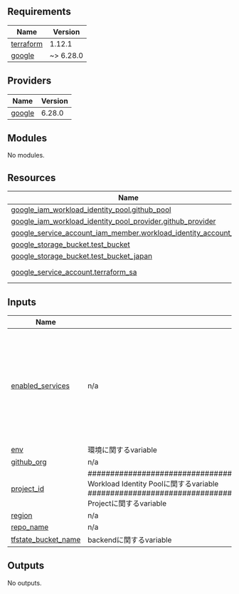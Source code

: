 <!-- BEGIN_TF_DOCS -->
## Requirements

| Name | Version |
|------|---------|
| <a name="requirement_terraform"></a> [terraform](#requirement\_terraform) | 1.12.1 |
| <a name="requirement_google"></a> [google](#requirement\_google) | ~> 6.28.0 |

## Providers

| Name | Version |
|------|---------|
| <a name="provider_google"></a> [google](#provider\_google) | 6.28.0 |

## Modules

No modules.

## Resources

| Name | Type |
|------|------|
| [google_iam_workload_identity_pool.github_pool](https://registry.terraform.io/providers/hashicorp/google/latest/docs/resources/iam_workload_identity_pool) | resource |
| [google_iam_workload_identity_pool_provider.github_provider](https://registry.terraform.io/providers/hashicorp/google/latest/docs/resources/iam_workload_identity_pool_provider) | resource |
| [google_service_account_iam_member.workload_identity_account_iam](https://registry.terraform.io/providers/hashicorp/google/latest/docs/resources/service_account_iam_member) | resource |
| [google_storage_bucket.test_bucket](https://registry.terraform.io/providers/hashicorp/google/latest/docs/resources/storage_bucket) | resource |
| [google_storage_bucket.test_bucket_japan](https://registry.terraform.io/providers/hashicorp/google/latest/docs/resources/storage_bucket) | resource |
| [google_service_account.terraform_sa](https://registry.terraform.io/providers/hashicorp/google/latest/docs/data-sources/service_account) | data source |

## Inputs

| Name | Description | Type | Default | Required |
|------|-------------|------|---------|:--------:|
| <a name="input_enabled_services"></a> [enabled\_services](#input\_enabled\_services) | n/a | <pre>map(list(object({<br/>    log_type         = string<br/>    exempted_members = optional(list(string))<br/>  })))</pre> | <pre>{<br/>  "storage.googleapis.com": [<br/>    {<br/>      "log_type": "DATA_READ"<br/>    },<br/>    {<br/>      "log_type": "DATA_WRITE"<br/>    },<br/>    {<br/>      "log_type": "ADMIN_READ"<br/>    }<br/>  ]<br/>}</pre> | no |
| <a name="input_env"></a> [env](#input\_env) | 環境に関するvariable | `string` | `"dev"` | no |
| <a name="input_github_org"></a> [github\_org](#input\_github\_org) | n/a | `string` | `"dd-japan"` | no |
| <a name="input_project_id"></a> [project\_id](#input\_project\_id) | ################################################################################# Workload Identity Poolに関するvariable ################################################################################# Projectに関するvariable | `string` | `"datadog-sandbox"` | no |
| <a name="input_region"></a> [region](#input\_region) | n/a | `string` | `"asia-northeast1"` | no |
| <a name="input_repo_name"></a> [repo\_name](#input\_repo\_name) | n/a | `string` | `"ctf-terraform"` | no |
| <a name="input_tfstate_bucket_name"></a> [tfstate\_bucket\_name](#input\_tfstate\_bucket\_name) | backendに関するvariable | `string` | `"ctf-terraform-tfstate"` | no |

## Outputs

No outputs.
<!-- END_TF_DOCS -->